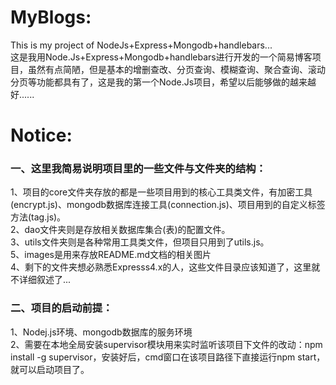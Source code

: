 # MyBlogs:
This is my project of NodeJs+Express+Mongodb+handlebars...<br>
这是我用Node.Js+Express+Mongodb+handlebars进行开发的一个简易博客项目，虽然有点简陋，但是基本的增删查改、分页查询、模糊查询、聚合查询、滚动分页等功能都具有了，这是我的第一个Node.Js项目，希望以后能够做的越来越好......

# Notice:
### 一、这里我简易说明项目里的一些文件与文件夹的结构：
1、项目的core文件夹存放的都是一些项目用到的核心工具类文件，有加密工具(encrypt.js)、mongodb数据库连接工具(connection.js)、项目用到的自定义标签方法(tag.js)。<br>
2、dao文件夹则是存放相关数据库集合(表)的配置文件。<br>
3、utils文件夹则是各种常用工具类文件，但项目只用到了utils.js。<br>
5、images是用来存放README.md文档的相关图片<br>
4、剩下的文件夹想必熟悉Expresss4.x的人，这些文件目录应该知道了，这里就不详细叙述了...
### 二、项目的启动前提：
1、Nodej.js环境、mongodb数据库的服务环境<br>
2、需要在本地全局安装supervisor模块用来实时监听该项目下文件的改动：npm install -g supervisor，安装好后，cmd窗口在该项目路径下直接运行npm start，就可以启动项目了。
